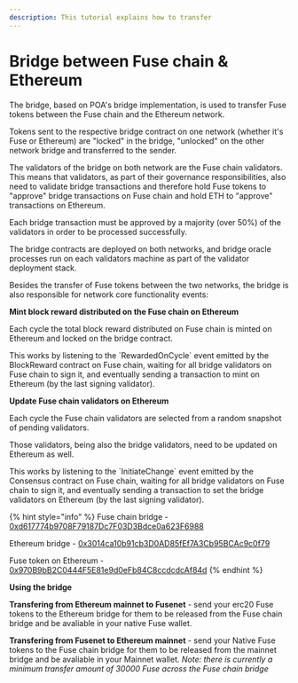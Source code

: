 ```yaml
---
description: This tutorial explains how to transfer
---
```


# Bridge between Fuse chain & Ethereum

The bridge, based on POA's bridge implementation, is used to transfer Fuse tokens between the Fuse chain and the Ethereum network.

Tokens sent to the respective bridge contract on one network \(whether it's Fuse or Ethereum\) are "locked" in the bridge, "unlocked" on the other network bridge and transferred to the sender.

The validators of the bridge on both network are the Fuse chain validators. This means that validators, as part of their governance responsibilities, also need to validate bridge transactions and therefore hold Fuse tokens to "approve" bridge transactions on Fuse chain and hold ETH to "approve" transactions on Ethereum.

Each bridge transaction must be approved by a majority \(over 50%\) of the validators in order to be processed successfully.

The bridge contracts are deployed on both networks, and bridge oracle processes run on each validators machine as part of the validator deployment stack.

Besides the transfer of Fuse tokens between the two networks, the bridge is also responsible for network core functionality events:

**Mint block reward distributed on the Fuse chain on Ethereum**

Each cycle the total block reward distributed on Fuse chain is minted on Ethereum and locked on the bridge contract.

This works by listening to the \`RewardedOnCycle\` event emitted by the BlockReward contract on Fuse chain, waiting for all bridge validators on Fuse chain to sign it, and eventually sending a transaction to mint on Ethereum \(by the last signing validator\).

**Update Fuse chain validators on Ethereum**

Each cycle the Fuse chain validators are selected from a random snapshot of pending validators.

Those validators, being also the bridge validators, need to be updated on Ethereum as well.

This works by listening to the \`InitiateChange\` event emitted by the Consensus contract on Fuse chain, waiting for all bridge validators on Fuse chain to sign it, and eventually sending a transaction to set the bridge validators on Ethereum \(by the last signing validator\).

{% hint style="info" %}
Fuse chain bridge - [0xd617774b9708F79187Dc7F03D3Bdce0a623F6988](https://explorer.fuse.io/address/0xd617774b9708f79187dc7f03d3bdce0a623f6988)

Ethereum bridge - [0x3014ca10b91cb3D0AD85fEf7A3Cb95BCAc9c0f79](https://etherscan.io/address/0x3014ca10b91cb3D0AD85fEf7A3Cb95BCAc9c0f79)

Fuse token on Ethereum - [0x970B9bB2C0444F5E81e9d0eFb84C8ccdcdcAf84d](https://etherscan.io/token/0x970B9bB2C0444F5E81e9d0eFb84C8ccdcdcAf84d)
{% endhint %}

**Using the bridge**

**Transfering from Ethereum mainnet to Fusenet** - send your erc20 Fuse tokens to the Ethereum bridge for them to be released from the Fuse chain bridge and be avaliable in your native Fuse wallet.

**Transfering from Fusenet to Ethereum mainnet** - send your Native Fuse tokens to the Fuse chain bridge for them to be released from the mainnet bridge and be avaliable in your Mainnet wallet. _Note: there is currently a minimum transfer amount of 30000 Fuse across the Fuse chain bridge_

